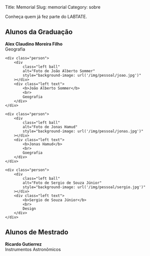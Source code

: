 Title: Memorial
Slug: memorial
Category: sobre

Conheça quem já fez parte do LABTATE.

Alunos da Graduação
-------------------

<div class="people-list">
    <div class="person">
        <div
            class="left ball"
            alt="Foto de Alex Claudino Moreira Filho"
            style="background-image: url('/img/pessoal/alex.jpg')"
        ></div>
        <div class="left text">
            <b>Alex Claudino Moreira Filho</b>
            <br>
            Geografia
        </div>
    </div>

    <div class="person">
        <div
            class="left ball"
            alt="Foto de João Alberto Sommer"
            style="background-image: url('/img/pessoal/joao.jpg')"
        ></div>
        <div class="left text">
            <b>João Alberto Sommer</b>
            <br>
            Geografia
        </div>
    </div>

    <div class="person">
        <div
            class="left ball"
            alt="Foto de Jonas Hamud"
            style="background-image: url('/img/pessoal/jonas.jpg')"
        ></div>
        <div class="left text">
            <b>Jonas Hamud</b>
            <br>
            Goegrafia
        </div>
    </div>

    <div class="person">
        <div
            class="left ball"
            alt="Foto de Sergio de Souza Júnior"
            style="background-image: url('/img/pessoal/sergio.jpg')"
        ></div>
        <div class="left text">
            <b>Sergio de Souza Júnior</b>
            <br>
            Design
        </div>
    </div>
</div>

Alunos de Mestrado
------------------

<div class="people-list">
    <div class="person">
        <div
            class="left ball"
            alt="Foto de Ricardo Gutierrez"
            style="background-image: url('/img/pessoal/ricardo.jpg')"
        ></div>
        <div class="left text">
            <b>Ricardo Gutierrez</b>
            <br>
            Instrumentos Astronômicos
        </div>
    </div>
</div>

